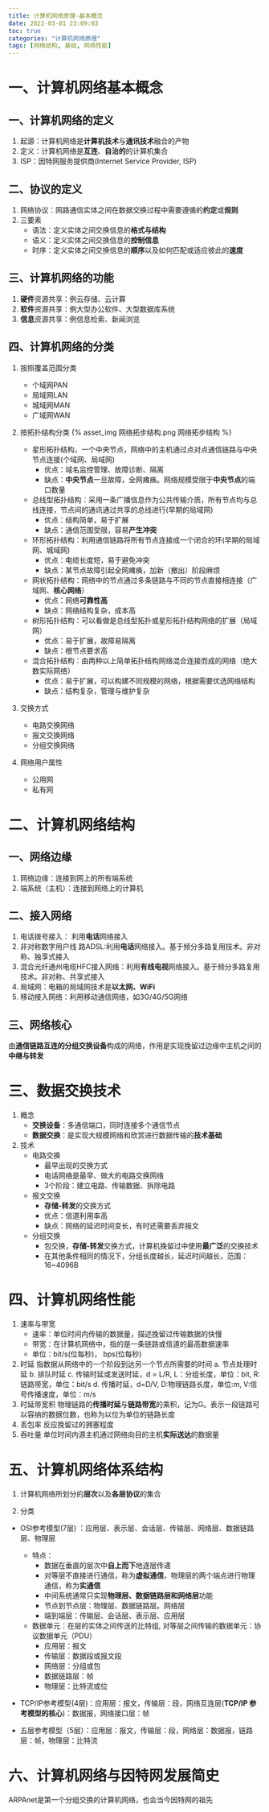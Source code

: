 ```yaml
---
title: 计算机网络原理-基本概念
date: 2022-03-01 23:09:03
toc: true
categories: "计算机网络原理"
tags: [网络结构, 基础, 网络性能]
---
```


# 一、计算机网络基本概念

## 一、计算机网络的定义
1. 起源：计算机网络是**计算机技术**与**通讯技术**融合的产物
2. 定义：计算机网络是**互连**、**自治的**的计算机集合
3. ISP：因特网服务提供商(Internet Service Provider, ISP)

## 二、协议的定义
1. 网络协议：网路通信实体之间在数据交换过程中需要遵循的**约定**或**规则**
2. 三要素
    - 语法：定义实体之间交换信息的**格式与结构**
    - 语义：定义实体之间交换信息的**控制信息**
    - 时序：定义实体之间交换信息的**顺序**以及如何匹配或适应彼此的**速度**


## 三、计算机网络的功能
1. **硬件**资源共享：例云存储、云计算
2. **软件**资源共享：例大型办公软件、大型数据库系统
3. **信息**资源共享：例信息检索、新闻浏览

## 四、计算机网络的分类
1. 按照覆盖范围分类
   - 个域网PAN 
   - 局域网LAN
   - 城域网MAN
   - 广域网WAN

2. 按拓扑结构分类
   {% asset_img 网络拓步结构.png 网络拓步结构 %}

   - 星形拓扑结构，一个中央节点，网络中的主机通过点对点通信链路与中央节点连接(个域网、局域网)
     - 优点：域名监控管理、故障诊断、隔离
     - 缺点：**中央节点**一旦故障，全网瘫痪。网络规模受限于**中央节点**的端口数量 
   - 总线型拓扑结构：采用一条广播信息作为公共传输介质，所有节点均与总线连接，节点间的通讯通过共享的总线进行(早期的局域网)
     - 优点：结构简单，易于扩展
     - 缺点：通信范围受限，容易**产生冲突**
   - 环形拓扑结构：利用通信链路将所有节点连接成一个闭合的环(早期的局域网、城域网)
     - 优点：电缆长度短，易于避免冲突
     - 缺点：某节点故障引起全网瘫痪，加新（撤出）阶段麻烦
   - 网状拓扑结构：网络中的节点通过多条链路与不同的节点直接相连接（广域网、**核心网络**）
     - 优点：网络**可靠性高**
     - 缺点：网络结构复杂，成本高
   - 树形拓扑结构：可以看做是总线型拓扑或星形拓扑结构网络的扩展（局域网）
     - 优点：易于扩展，故障易隔离
     - 缺点：根节点要求高
   - 混合拓扑结构：由两种以上简单拓扑结构网络混合连接而成的网络（绝大数实际网络）
     - 优点：易于扩展，可以构建不同规模的网络，根据需要优选网络结构
     - 缺点：结构复杂，管理与维护复杂
  
3. 交换方式
   - 电路交换网络
   - 报文交换网络
   - 分组交换网络
  
4. 网络用户属性
   - 公用网
   - 私有网
  
# 二、计算机网络结构

## 一、网络边缘
1. 网络边缘：连接到网上的所有端系统
2. 端系统（主机）：连接到网络上的计算机

## 二、接入网络
1. 电话拨号接入： 利用**电话**网络接入
2. 非对称数字用户线 路ADSL:利用**电话**网络接入。基于频分多路复用技术。非对称、独享式接入
3. 混合光纤通州电缆HFC接入网络：利用**有线电视**网络接入。基于频分多路复用技术。非对称、共享式接入
4. 局域网：电箱的局域网技术是**以太网、WiFi**
5. 移动接入网络：利用移动通信网络，如3G/4G/5G网络

## 三、网络核心
由**通信链路互连的分组交换设备**构成的网络，作用是实现挽留过边缘中主机之间的**中继与转发**

# 三、数据交换技术
1. 概念
    - **交换设备**：多通信端口，同时连接多个通信节点
    - **数据交换**：是实现大规模网络和欣赏进行数据传输的**技术基础**
2. 技术
   - 电路交换
      - 最早出现的交换方式
      - 电话网络是最早、做大的电路交换网络
      - 3个阶段：建立电路、传输数据、拆除电路
   - 报文交换
      - **存储-转发**的交换方式
      - 优点：信道利用率高
      - 缺点：网络的延迟时间变长，有时还需要丢弃报文
   - 分组交换
      - 包交换，**存储-转发**交换方式，计算机挽留过中使用**最广泛**的交换技术
      - 在其他条件相同的情况下，分组长度越长，延迟时间越长，范围：16~4096B

# 四、计算机网络性能
1. 速率与带宽
   - 速率：单位时间内传输的数据量，描述挽留过传输数据的快慢
   - 带宽：在计算机网络中，指的是一条链路或信道的最高数据速率
   - 单位：bit/s(位每秒)， bps(位每秒)
2. 时延
   指数据从网络中的一个阶段到达另一个节点所需要的时间
   a. 节点处理时延
   b. 排队时延
   c. 传输时延或发送时延，d = L/R, L：分组长度，单位：bit, R:链路带宽，单位：bit/s
   d. 传播时延，d=D/V, D:物理链路长度，单位:m, V:信号传播速度，单位：m/s
3. 时延带宽积
   物理链路的**传播时延**与**链路带宽**的乘积，记为G。表示一段链路可以容纳的数据位数，也称为以位为单位的链路长度
4. 丢包率
   反应挽留过的拥塞程度
5. 吞吐量
   单位时间内源主机通过网络向目的主机**实际送达**的数据量

# 五、计算机网络体系结构
1. 计算机网络所划分的**层次**以及**各层协议**的集合

2. 分类
  - OSI参考模型(7层) ：应用层、表示层、会话层、传输层、网络层、数据链路层、物理层
    - 特点：
      - 数据在垂直的层次中**自上而下**地逐层传递
      - 对等层不直接进行通信，称为**虚拟通信**，物理层的两个端点进行物理通信，称为**实通信**
      - 中间系统通常只实现**物理层、数据链路层和网络层**功能
      - 节点到节点层：物理层、数据链路层。网络层
      - 端到端层：传输层、会话层、表示层、应用层
    - 数据单元：在层的实体之间传送的比特组, 对等层之间传输的数据单元：协议数据单元（PDU） 
      - 应用层：报文
      - 传输层：数据段或报文段
      - 网络层：分组或包
      - 数据链路层：帧
      - 物理层：比特流或位 
     
  
  - TCP/IP参考模型(4层)：应用层：报文，传输层：段，网络互连层(**TCP/IP 参考模型的核心**)：数据报，网络接口层：帧
  - 五层参考模型（5层）：应用层：报文，传输层：段，网络层：数据报，链路层：帧，物理层：比特流

# 六、计算机网络与因特网发展简史
ARPAnet是第一个分组交换的计算机网络，也会当今因特网的祖先